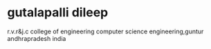 # gutalapalli dileep
r.v.r&j.c college of engineering
computer science engineering,guntur
andhrapradesh
india
